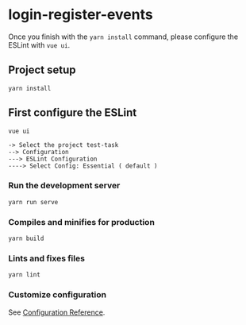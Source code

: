 # login-register-events
Once you finish with the ``yarn install`` command, please configure the ESLint with ``vue ui``.


## Project setup
```
yarn install
```

## First configure the ESLint

```
vue ui

-> Select the project test-task
--> Configuration
---> ESLint Configuration
----> Select Config: Essential ( default )

```

### Run the development server
```
yarn run serve
```

### Compiles and minifies for production
```
yarn build
```

### Lints and fixes files
```
yarn lint
```

### Customize configuration
See [Configuration Reference](https://cli.vuejs.org/config/).
